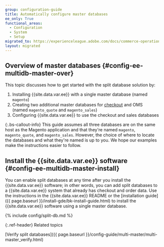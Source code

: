 ```yaml
---
group: configuration-guide
title: Automatically configure master databases
ee_only: True
functional_areas:
  - Configuration
  - System
  - Setup
migrated_to: https://experienceleague.adobe.com/docs/commerce-operations/configuration-guide/storage/split-db/multi-master-masterdb.html
layout: migrated
---
```


## Overview of master databases {#config-ee-multidb-master-over}

This topic discusses how to get started with the split database solution by:

1. Installing {{site.data.var.ee}} with a single master database (named `magento`)
1. Creating two additional master databases for [checkout](https://glossary.magento.com/checkout) and OMS (named `magento_quote` and `magento_sales`)
1. Configuring {{site.data.var.ee}} to use the checkout and sales databases

{:.bs-callout-info}
This guide assumes all three databases are on the same host as the Magento application and that they're named `magento`, `magento_quote`, and `magento_sales`. However, the choice of where to locate the databases and what they're named is up to you. We hope our examples make the instructions easier to follow.

## Install the {{site.data.var.ee}} software {#config-ee-multidb-master-install}

You can enable split databases at any time after you install the {{site.data.var.ee}} software; in other words, you can add split databases to a {{site.data.var.ee}} system that already has checkout and order data. Use the instructions in the {{site.data.var.ee}} README or the [installation guide]({{ page.baseurl }}/install-gde/bk-install-guide.html) to install the {{site.data.var.ee}} software using a single master database.

{% include config/split-db.md %}

{:.ref-header}
Related topics

[Verify split databases]({{ page.baseurl }}/config-guide/multi-master/multi-master_verify.html)
